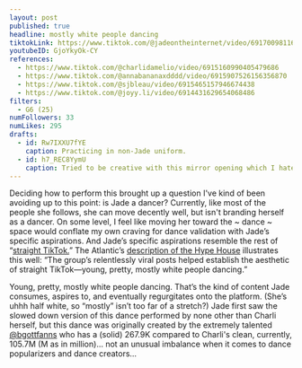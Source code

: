 ```yaml
---
layout: post
published: true
headline: mostly white people dancing
tiktokLink: https://www.tiktok.com/@jadeontheinternet/video/6917009811620039941
youtubeID: GjoYkyOk-CY
references:
  - https://www.tiktok.com/@charlidamelio/video/6915160990405479686
  - https://www.tiktok.com/@annabananaxdddd/video/6915907526156356870
  - https://www.tiktok.com/@sjbleau/video/6915465157946674438
  - https://www.tiktok.com/@joyy.li/video/6914431629654068486
filters:
  - G6 (25)
numFollowers: 33
numLikes: 295
drafts:
  - id: Rw7IXXU7fYE
    caption: Practicing in non-Jade uniform.
  - id: h7_REC8YymU
    caption: Tried to be creative with this mirror opening which I hated after watching back.
---
```


Deciding how to perform this brought up a question I've kind of been avoiding up to this point: is Jade a dancer? Currently, like most of the people she follows, she can move decently well, but isn't branding herself as a dancer. On some level, I feel like moving her toward the ~ dance ~ space would conflate my own craving for dance validation with Jade’s specific aspirations. And Jade’s specific aspirations resemble the rest of “[straight TikTok.](https://www.urbandictionary.com/define.php?term=straight%20tiktok)” The Atlantic’s [description of the Hype House](https://www.theatlantic.com/magazine/archive/2020/12/charli-damelio-tiktok-teens/616929/) illustrates this well: “The group’s relentlessly viral posts helped establish the aesthetic of straight TikTok—young, pretty, mostly white people dancing.”

Young, pretty, mostly white people dancing. That’s the kind of content Jade consumes, aspires to, and eventually regurgitates onto the platform. (She’s uhhh half white, so “mostly” isn’t too far of a stretch?) Jade first saw the slowed down version of this dance performed by none other than Charli herself, but this dance was originally created by the extremely talented [@bgottfanns](https://www.tiktok.com/@bgottfanns) who has a (solid) 267.9K compared to Charli's clean, currently, 105.7M (M as in million)... not an unusual imbalance when it comes to dance popularizers and dance creators...
